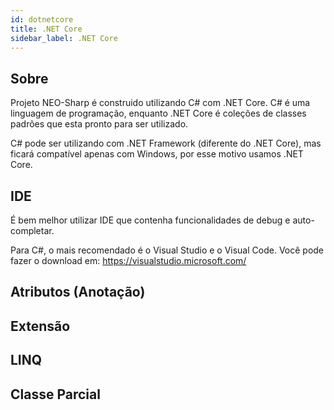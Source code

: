 ```yaml
---
id: dotnetcore
title: .NET Core
sidebar_label: .NET Core
---
```


## Sobre

Projeto NEO-Sharp é construido utilizando C# com .NET Core. C# é uma linguagem de programação, enquanto .NET Core é coleções de classes padrões que esta pronto para ser utilizado.

C# pode ser utilizando com .NET Framework (diferente do .NET Core), mas ficará compatível apenas com Windows, por esse motivo usamos .NET Core.

## IDE

É bem melhor utilizar IDE que contenha funcionalidades de debug e auto-completar.

Para C#, o mais recomendado é o Visual Studio e o Visual Code. Você pode fazer o download em: https://visualstudio.microsoft.com/

## Atributos (Anotação)

## Extensão

## LINQ

## Classe Parcial